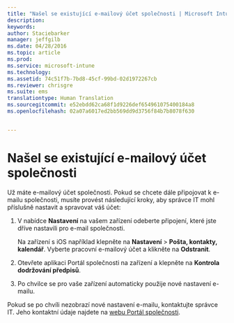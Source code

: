 ```yaml
---
title: "Našel se existující e-mailový účet společnosti | Microsoft Intune"
description: 
keywords: 
author: Staciebarker
manager: jeffgilb
ms.date: 04/28/2016
ms.topic: article
ms.prod: 
ms.service: microsoft-intune
ms.technology: 
ms.assetid: 74c51f7b-7bd8-45cf-99bd-02d1972267cb
ms.reviewer: chrisgre
ms.suite: ems
translationtype: Human Translation
ms.sourcegitcommit: e52ebdd62ca68f1d9226def654961075400184a8
ms.openlocfilehash: 02a07a6017ed2bb569dd9d3756f84b7b8078f630


---
```


# Našel se existující e-mailový účet společnosti
Už máte e-mailový účet společnosti. Pokud se chcete dále připojovat k e-mailu společnosti, musíte provést následující kroky, aby správce IT mohl příslušně nastavit a spravovat váš účet:

1.  V nabídce **Nastavení** na vašem zařízení odeberte připojení, které jste dříve nastavili pro e-mail společnosti.

    Na zařízení s iOS například klepněte na **Nastavení** &gt; **Pošta, kontakty, kalendář**. Vyberte pracovní e-mailový účet a klikněte na **Odstranit**.

2.  Otevřete aplikaci Portál společnosti na zařízení a klepněte na **Kontrola dodržování předpisů**.

3.  Po chvilce se pro vaše zařízení automaticky použije nové nastavení e-mailu.

Pokud se po chvíli nezobrazí nové nastavení e-mailu, kontaktujte správce IT. Jeho kontaktní údaje najdete na [webu Portál společnosti](http://portal.manage.microsoft.com).




<!--HONumber=Jun16_HO4-->


